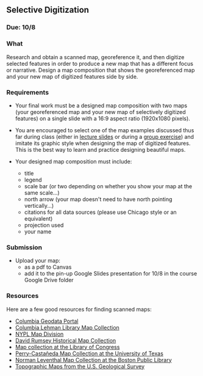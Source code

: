 <!-- ---
layout: page
title: Assignment 3
order: 11 
--- -->

## Selective Digitization

### Due: 10/8

### What

Research and obtain a scanned map, georeference it, and then digitize selected features in order to produce a new map that has a different focus or narrative. Design a map composition that shows the georeferenced map and your new map of digitized features side by side. 

### Requirements 

- Your final work must be a designed map composition with two maps (your georeferenced map and your new map of selectively digitized features) on a single slide with a 16:9 aspect ratio (1920x1080 pixels).
- You are encouraged to select one of the map examples discussed thus far during class (either in [lecture slides](https://drive.google.com/open?id=1hfe-0J27vBXeW9y-oFTMd9KTYK48vPxP) or during a [group exercise](https://drive.google.com/open?id=1fvWKWTDh4f3LobTapJL-ZU9y-5k3LPE2)) and imitate its graphic style when designing the map of digitized features. This is the best way to learn and practice designing beautiful maps.

- Your designed map composition must include:
  - title
  - legend
  - scale bar (or two depending on whether you show your map at the same scale...)
  - north arrow (your map doesn't need to have north pointing vertically...)
  - citations for all data sources (please use Chicago style or an equivalent) 
  - projection used
  - your name  

### Submission

- Upload your map:
  - as a pdf to Canvas
  - add it to the pin-up Google Slides presentation for 10/8 in the course Google Drive folder


### Resources

Here are a few good resources for finding scanned maps: 


- [Columbia Geodata Portal](https://geodata.library.columbia.edu)
- [Columbia Lehman Library Map Collection](https://library.columbia.edu/libraries/maps.html)
- [NYPL Map Division](https://www.nypl.org/about/divisions/map-division)
- [David Rumsey Historical Map Collection](https://www.davidrumsey.com)
- [Map collection at the Library of Congress](http://memory.loc.gov/ammem/gmdhtml/gmdhome.html)
- [Perry-Castañeda Map Collection at the University of Texas](http://www.lib.utexas.edu/maps/)
- [Norman Leventhal Map Collection at the Boston Public Library](http://maps.bpl.org/)
- [Topographic Maps from the U.S. Geological Survey](http://store.usgs.gov/b2c_usgs/usgs/maplocator/%28xcm=r3standardpitrex_prd&layout=6_1_61_48&uiarea=2&ctype=areaDetails&carea=%24ROOT%29/.do)
